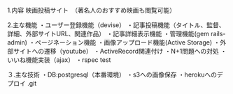 1.内容
映画投稿サイト　（著名人のおすすめ映画も閲覧可能）

2.主な機能
・ユーザー登録機能（devise）
・記事投稿機能（タイトル、監督、詳細、外部サイトURL、関連作品）
・記事詳細表示機能
・管理機能(gem rails-admin)
・ページネーション機能
・画像アップロード機能(Active Storage)
・外部サイトへの遷移（youtube）
・ActiveRecord関連付け
・N+1問題への対処
・いいね機能実装（ajax）
・rspec test

３.主な技術
・DB:postgresql（本番環境）
・s3への画像保存
・herokuへのデプロイ
.git 